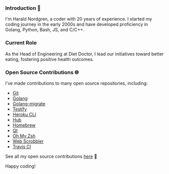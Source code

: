 ### Introduction 👋

I'm Harald Nordgren, a coder with 20 years of experience. I started my coding journey in the early 2000s and have developed proficiency in Golang, Python, Bash, JS, and C/C++.

### Current Role

As the Head of Engineering at Diet Doctor, I lead our initiatives toward better eating, fostering positive health outcomes.

### Open Source Contributions 🌐

I've made contributions to many open source repositories, including:

- [Git](https://github.com/git/git/commits/master?author=HaraldNordgren)
- [Golang](https://github.com/golang/go/commits/master?author=HaraldNordgren)
- [Golang-migrate](https://github.com/golang-migrate/migrate/commits/master?author=HaraldNordgren)
- [Testify](https://github.com/stretchr/testify/commits/master?author=HaraldNordgren)
- [Heroku CLI](https://github.com/heroku/heroku-apps/commits/master?author=HaraldNordgren)
- [Hub](https://github.com/github/hub/commits/master?author=HaraldNordgren)
- [Homebrew](https://github.com/Homebrew/brew/commits/master?author=HaraldNordgren)
- [Qt](https://github.com/qt/qtbase/commits/dev?author=HaraldNordgren)
- [Oh My Zsh](https://github.com/ohmyzsh/ohmyzsh/commits/master?author=HaraldNordgren)
- [Web Scrobbler](https://github.com/web-scrobbler/web-scrobbler/commits/master?author=HaraldNordgren)
- [Travis CI](https://github.com/travis-ci/travis.rb/commits/master?author=HaraldNordgren)

See all my open source contributions [here](https://github.com/pulls?q=author%3AHaraldNordgren+sort%3Acreated-asc+is%3Apublic+is%3Apr+is%3Amerged+-user%3Adatateknik-lth+-user%3AHaraldNordgren) 🚀

Happy coding!
